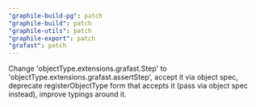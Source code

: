 ```yaml
---
"graphile-build-pg": patch
"graphile-build": patch
"graphile-utils": patch
"graphile-export": patch
"grafast": patch
---
```


Change 'objectType.extensions.grafast.Step' to
'objectType.extensions.grafast.assertStep', accept it via object spec, deprecate
registerObjectType form that accepts it (pass via object spec instead), improve
typings around it.
